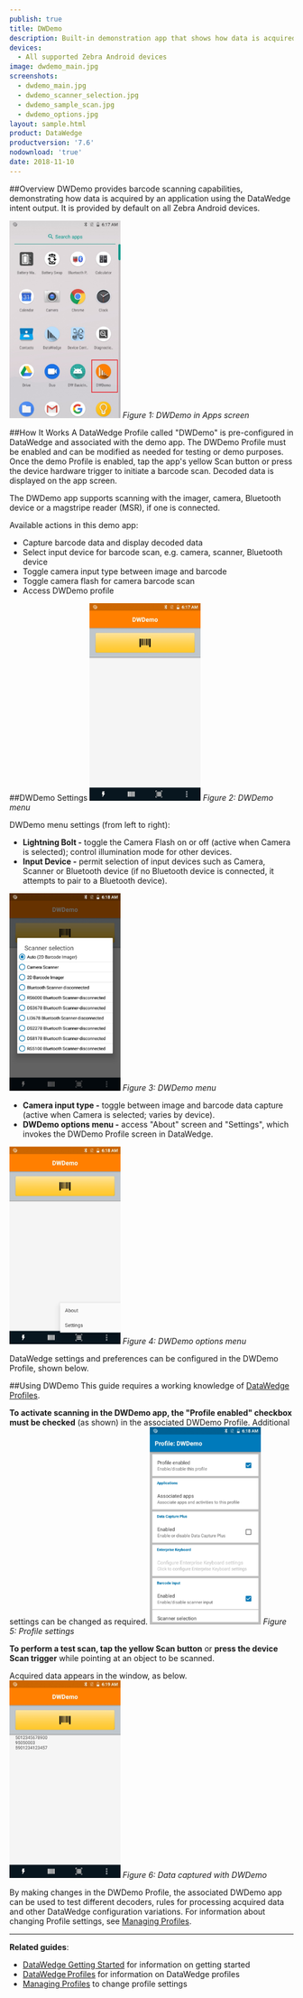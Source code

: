 ```yaml
---
publish: true
title: DWDemo
description: Built-in demonstration app that shows how data is acquired by using the DataWedge intent output. 
devices:
  - All supported Zebra Android devices
image: dwdemo_main.jpg
screenshots:
  - dwdemo_main.jpg
  - dwdemo_scanner_selection.jpg
  - dwdemo_sample_scan.jpg
  - dwdemo_options.jpg
layout: sample.html
product: DataWedge
productversion: '7.6'
nodownload: 'true'
date: 2018-11-10
---
```


##Overview 
DWDemo provides barcode scanning capabilities, demonstrating how data is acquired by an application using the DataWedge intent output. It is provided by default on all Zebra Android devices.

<img style="height:350px" src="dwdemo_launcher.jpg"/>
<i>Figure 1: DWDemo in Apps screen</i>

##How It Works
A DataWedge Profile called "DWDemo" is pre-configured in DataWedge and associated with the demo app. The DWDemo Profile must be enabled and can be modified as needed for testing or demo purposes. Once the demo Profile is enabled, tap the app's yellow Scan button or press the device hardware trigger to initiate a barcode scan.  Decoded data is displayed on the app screen. 

The DWDemo app supports scanning with the imager, camera, Bluetooth device or a magstripe reader (MSR), if one is connected.

Available actions in this demo app: 
* Capture barcode data and display decoded data
* Select input device for barcode scan, e.g. camera, scanner, Bluetooth device
* Toggle camera input type between image and barcode
* Toggle camera flash for camera barcode scan
* Access DWDemo profile

##DWDemo Settings
<img style="height:350px" src="dwdemo_main.jpg"/>
<i>Figure 2: DWDemo menu</i>

DWDemo menu settings (from left to right):
* **Lightning Bolt -** toggle the Camera Flash on or off (active when Camera is selected); control illumination mode for other devices. 
* **Input Device -** permit selection of input devices such as Camera, Scanner or Bluetooth device (if no Bluetooth device is connected, it attempts to pair to a Bluetooth device). 

<img style="height:350px" src="dwdemo_scanner_selection.jpg"/>
<i>Figure 3: DWDemo menu</i>

* **Camera input type -** toggle between image and barcode data capture (active when Camera is selected; varies by device).
* **DWDemo options menu -** access "About" screen and "Settings", which invokes the DWDemo Profile screen in DataWedge.

<img style="height:350px" src="dwdemo_options.jpg"/>
<i>Figure 4: DWDemo options menu</i>

DataWedge settings and preferences can be configured in the DWDemo Profile, shown below. 

##Using DWDemo
This guide requires a working knowledge of [DataWedge Profiles](../../profiles). 

<b>To activate scanning in the DWDemo app, the "Profile enabled" checkbox must be checked</b> (as shown) in the associated DWDemo Profile. Additional settings can be changed as required. 
<img style="height:350px" src="dwdemo_profile.jpg"/>
<i>Figure 5: Profile settings</i>

**To perform a test scan, tap the yellow Scan button** or **press the device Scan trigger** while pointing at an object to be scanned. 

Acquired data appears in the window, as below.
<img style="height:350px" src="dwdemo_sample_scan.jpg"/>
<i>Figure 6: Data captured with DWDemo</i>

By making changes in the DWDemo Profile, the associated DWDemo app can be used to test different decoders, rules for processing acquired data and other DataWedge configuration variations. For information about changing Profile settings, see [Managing Profiles](../../createprofile).  
  





-----

**Related guides**:

* [DataWedge Getting Started](../../profiles) for information on getting started
* [DataWedge Profiles](../../profiles) for information on DataWedge profiles 
* [Managing Profiles](../../createprofile) to change profile settings




